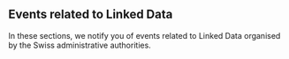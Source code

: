 ## Events related to Linked Data

In these sections, we notify you of events related to Linked Data organised by the Swiss administrative authorities.
